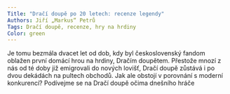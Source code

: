 ```yaml
---
Title: "Dračí doupě po 20 letech: recenze legendy"
Authors: Jiří „Markus“ Petrů
Tags: Dračí doupě, recenze, hry na hrdiny
Color: green
---
```

Je tomu bezmála dvacet let od
dob, kdy byl československý fandom
oblažen první domácí hrou na
hrdiny, Dračím doupětem. Přestože
mnozí z nás od té doby již emigrovali
do nových lovišť, Dračí doupě zůstává
i po dvou dekádách na pultech
obchodů. Jak ale obstojí v porovnání
s moderní konkurencí? Podívejme
se na Dračí doupě očima dnešního
hráče
